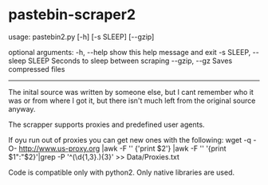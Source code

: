 # pastebin-scraper2
usage: pastebin2.py [-h] [-s SLEEP] [--gzip]

optional arguments:
  -h, --help                  show this help message and exit
  -s SLEEP, --sleep SLEEP     Seconds to sleep between scraping
  --gzip, --gz                Saves compressed files

-----------------------------------------------------------------------------
The inital source was written by someone else, but I cant remember who it was
or from where I got it, but there isn't much left from the original source
anyway.

The scrapper supports proxies and predefined user agents.

If oyu run out of proxies you can get new ones with the following:
wget -q -O- http://www.us-proxy.org |awk -F '<tr><td>' {'print $2'} |awk -F
'</td><td>' '{print $1":"$2}'|grep -P '^(\d{1,3}.){3}' >> Data/Proxies.txt

Code is compatible only with python2.
Only native libraries are used.


